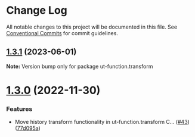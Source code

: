 # Change Log

All notable changes to this project will be documented in this file.
See [Conventional Commits](https://conventionalcommits.org) for commit guidelines.

## [1.3.1](https://github.com/softwaregroup-bg/ut-function/compare/ut-function.console-table@1.1.1...ut-function.transform@1.3.1) (2023-06-01)

**Note:** Version bump only for package ut-function.transform





# [1.3.0](https://github.com/softwaregroup-bg/ut-function/compare/ut-function.xml2json@1.1.15...ut-function.transform@1.3.0) (2022-11-30)


### Features

* Move history transform functionality in ut-function.transform C… ([#43](https://github.com/softwaregroup-bg/ut-function/issues/43)) ([77d095a](https://github.com/softwaregroup-bg/ut-function/commit/77d095ab04460eb230a01cb4136ccbc9248e0861))
